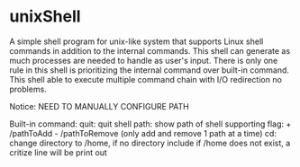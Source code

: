# unixShell
A simple shell program for unix-like system that supports Linux shell commands in addition to the internal commands. This shell can generate as much processes are needed to handle as user's input.
There is only one rule in this shell is prioritizing the internal command over built-in command.
This shell able to execute multiple command chain with I/O redirection no problems.

Notice: NEED TO MANUALLY CONFIGURE PATH

Built-in command:
    quit: quit shell
    path: show path of shell
        supporting flag: + /pathToAdd 
                 - /pathToRemove
        (only add and remove 1 path at a time)
    cd: change directory to /home, if no directory include 
        if /home does not exist, a critize line will be print out
